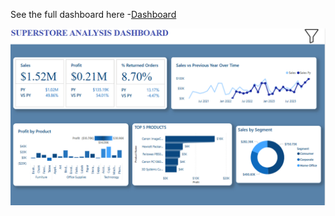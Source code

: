 See the full dashboard here -[Dashboard](https://app.powerbi.com/reportEmbed?reportId=a6cbab0f-29d7-4d43-819f-03e0bb70acfc&autoAuth=true&ctid=8aae2104-d553-40b7-887f-3b70446f7987)

![Superstore Dashboard](https://github.com/Monica008/Super-Store-Dashboard/blob/main/Screenshot%202024-12-19%20141219.png)
